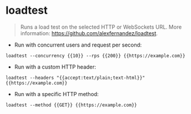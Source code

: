 # loadtest

> Runs a load test on the selected HTTP or WebSockets URL.
> More information: <https://github.com/alexfernandez/loadtest>.

- Run with concurrent users and request per second:

`loadtest --concurrency {{10}} --rps {{200}} {{https://example.com}}`

- Run with a custom HTTP header:

`loadtest --headers "{{accept:text/plain;text-html}}" {{https://example.com}}`

- Run with a specific HTTP method:

`loadtest --method {{GET}} {{https://example.com}}`
